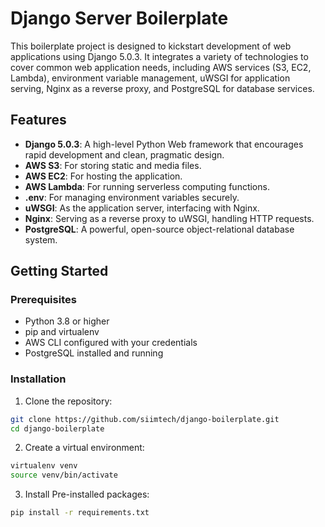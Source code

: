 # Django Server Boilerplate

This boilerplate project is designed to kickstart development of web applications using Django 5.0.3. It integrates a variety of technologies to cover common web application needs, including AWS services (S3, EC2, Lambda), environment variable management, uWSGI for application serving, Nginx as a reverse proxy, and PostgreSQL for database services.

## Features

- **Django 5.0.3**: A high-level Python Web framework that encourages rapid development and clean, pragmatic design.
- **AWS S3**: For storing static and media files.
- **AWS EC2**: For hosting the application.
- **AWS Lambda**: For running serverless computing functions.
- **.env**: For managing environment variables securely.
- **uWSGI**: As the application server, interfacing with Nginx.
- **Nginx**: Serving as a reverse proxy to uWSGI, handling HTTP requests.
- **PostgreSQL**: A powerful, open-source object-relational database system.

## Getting Started

### Prerequisites

- Python 3.8 or higher
- pip and virtualenv
- AWS CLI configured with your credentials
- PostgreSQL installed and running

### Installation

1. Clone the repository:

```bash
git clone https://github.com/siimtech/django-boilerplate.git
cd django-boilerplate
```

2. Create a virtual environment:

```bash
virtualenv venv
source venv/bin/activate
```

3. Install Pre-installed packages:

```bash
pip install -r requirements.txt
```